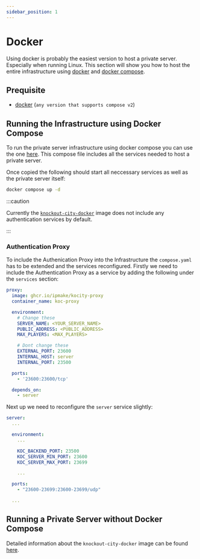 ```yaml
---
sidebar_position: 1
---
```


# Docker

Using docker is probably the easiest version to host a private server. Especially when running Linux.
This section will show you how to host the entire infrastructure using [docker](https://www.docker.com/) and [docker compose](https://docs.docker.com/compose/install/).

## Prequisite

- [docker](https://www.docker.com/) (`any version that supports compose v2`)

## Running the Infrastructure using Docker Compose

To run the private server infrastructure using docker compose you can use the one [here](https://github.com/Tandashi/knockoutcity-server-docker/blob/main/compose.yaml).
This compose file includes all the services needed to host a private server.

Once copied the following should start all neccessary services as well as the private server itself:

```bash
docker compose up -d
```

:::caution

Currently the [`knockout-city-docker`](https://github.com/Tandashi/knockoutcity-server-docker/) image does not include any authentication services by default.

:::


### Authentication Proxy
To include the Authenication Proxy into the Infrastructure the `compose.yaml` has to be extended and the services reconfigured.
Firstly we need to include the Authentication Proxy as a service by adding the following under the `services` section:

```yaml
proxy:
  image: ghcr.io/ipmake/kocity-proxy
  container_name: koc-proxy

  environment:
    # Change these
    SERVER_NAME: <YOUR_SERVER_NAME>
    PUBLIC_ADDRESS: <PUBLIC_ADDRESS>
    MAX_PLAYERS: <MAX_PLAYERS>

    # Dont change these
    EXTERNAL_PORT: 23600
    INTERNAL_HOST: server
    INTERNAL_PORT: 23500

  ports:
    - '23600:23600/tcp'

  depends_on:
    - server
```

Next up we need to reconfigure the `server` service slightly:

```yaml
server:
  ...

  environment:
    ...

    KOC_BACKEND_PORT: 23500
    KOC_SERVER_MIN_PORT: 23600
    KOC_SERVER_MAX_PORT: 23699

    ...

  ports:
    - "23600-23699:23600-23699/udp"

  ...
```

## Running a Private Server without Docker Compose

Detailed information about the `knockout-city-docker` image can be found [here](https://github.com/Tandashi/knockoutcity-server-docker/).
